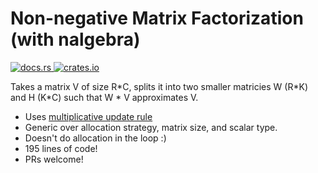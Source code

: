 # Non-negative Matrix Factorization (with nalgebra)
<p>
    <a href="https://docs.rs/nnmf_nalgebra">
        <img src="https://img.shields.io/docsrs/nnmf_nalgebra.svg" alt="docs.rs">
    </a>
    <a href="https://crates.io/crates/nnmf_nalgebra">
        <img src="https://img.shields.io/crates/v/nnmf_nalgebra.svg" alt="crates.io">
    </a>
</p>


Takes a matrix V of size R*C, splits it into two smaller matricies W (R\*K) and H (K\*C) such that W * V approximates V.

 - Uses [multiplicative update rule](https://en.wikipedia.org/wiki/Non-negative_matrix_factorization#Algorithms)
 - Generic over allocation strategy, matrix size, and scalar type.
 - Doesn't do allocation in the loop :)
 - 195 lines of code!
 - PRs welcome!